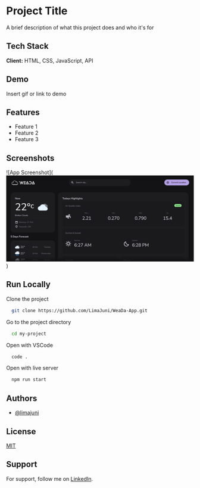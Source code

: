 
# Project Title

A brief description of what this project does and who it's for

## Tech Stack

**Client:** HTML, CSS, JavaScript, API

## Demo

Insert gif or link to demo

## Features

- Feature 1
- Feature 2
- Feature 3

## Screenshots

![App Screenshot](![alt text](image.png))

## Run Locally

Clone the project

```bash
  git clone https://github.com/LimaJuni/WeaDa-App.git
```

Go to the project directory

```bash
  cd my-project
```

Open with VSCode

```bash
  code .
```

Open with live server

```bash
  npm run start
```


## Authors

- [@limajuni](https://github.com/LimaJuni)

## License

[MIT](https://choosealicense.com/licenses/mit/)

## Support

For support, follow me on [LinkedIn](www.linkedin.com/in/ewear-lima-junior-68aba92a4).
